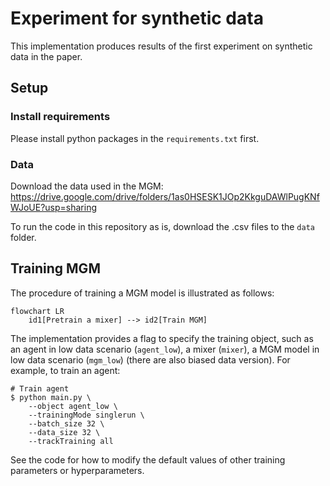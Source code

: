 # Experiment for synthetic data

This implementation produces results of the first experiment on synthetic data in the paper. 

## Setup
### Install requirements
Please install python packages in the `requirements.txt` first.
### Data
Download the data used in the MGM: https://drive.google.com/drive/folders/1as0HSESK1JOp2KkguDAWlPugKNfWJoUE?usp=sharing

To run the code in this repository as is, download the .csv files to the `data` folder. 

## Training MGM
The procedure of training a MGM model is illustrated as follows:
```mermaid
flowchart LR
    id1[Pretrain a mixer] --> id2[Train MGM]
```

The implementation provides a flag to specify the training object, such as an agent in low data scenario (`agent_low`), a mixer (`mixer`), a MGM model in low data scenario (`mgm_low`) (there are also biased data version). For example, to train an agent:

```
# Train agent
$ python main.py \
    --object agent_low \
    --trainingMode singlerun \
    --batch_size 32 \
    --data_size 32 \
    --trackTraining all
```

See the code for how to modify the default values of other training parameters or hyperparameters.